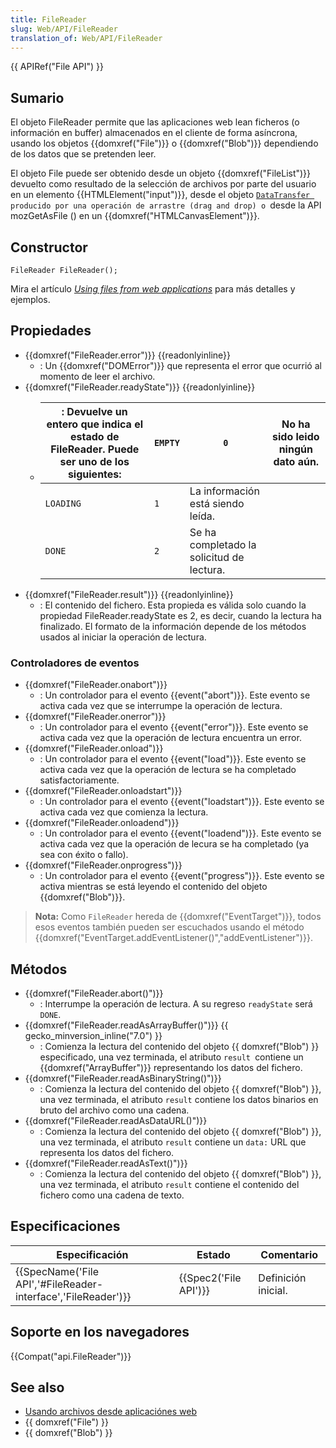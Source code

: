 ```yaml
---
title: FileReader
slug: Web/API/FileReader
translation_of: Web/API/FileReader
---
```

{{ APIRef("File API") }}

## Sumario

El objeto FileReader permite que las aplicaciones web lean ficheros (o información en buffer) almacenados en el cliente de forma asíncrona, usando los objetos {{domxref("File")}} o {{domxref("Blob")}} dependiendo de los datos que se pretenden leer.

El objeto File puede ser obtenido desde un objeto {{domxref("FileList")}} devuelto como resultado de la selección de archivos por parte del usuario en un elemento {{HTMLElement("input")}}, desde el objeto [`DataTransfer `](/es/docs/Web/API/DataTransfer)`producido por una operación de arrastre (drag and drop) o `desde la API mozGetAsFile () en un {{domxref("HTMLCanvasElement")}}.

## Constructor

    FileReader FileReader();

Mira el artículo _[Using files from web applications](/es/docs/Using_files_from_web_applications)_ para más detalles y ejemplos.

## Propiedades

- {{domxref("FileReader.error")}} {{readonlyinline}}
  - : Un {{domxref("DOMError")}} que representa el error que ocurrió al momento de leer el archivo.
- {{domxref("FileReader.readyState")}} {{readonlyinline}}
  - | : Devuelve un entero que indica el estado de FileReader. Puede ser uno de los siguientes: | `EMPTY` | `0`                                       | No ha sido leido ningún dato aún. |
    | ----------------------------------------------------------------------------------------- | ------- | ----------------------------------------- | --------------------------------- |
    | `LOADING`                                                                                 | `1`     | La información está siendo leída.         |
    | `DONE`                                                                                    | `2`     | Se ha completado la solicitud de lectura. |
- {{domxref("FileReader.result")}} {{readonlyinline}}
  - : El contenido del fichero. Esta propieda es válida solo cuando la propiedad FileReader.readyState es 2, es decir, cuando la lectura ha finalizado. El formato de la información depende de los métodos usados al iniciar la operación de lectura.

### Controladores de eventos

- {{domxref("FileReader.onabort")}}
  - : Un controlador para el evento {{event("abort")}}. Este evento se activa cada vez que se interrumpe la operación de lectura.
- {{domxref("FileReader.onerror")}}
  - : Un controlador para el evento {{event("error")}}. Este evento se activa cada vez que la operación de lectura encuentra un error.
- {{domxref("FileReader.onload")}}
  - : Un controlador para el evento {{event("load")}}. Este evento se activa cada vez que la operación de lectura se ha completado satisfactoriamente.
- {{domxref("FileReader.onloadstart")}}
  - : Un controlador para el evento {{event("loadstart")}}. Este evento se activa cada vez que comienza la lectura.
- {{domxref("FileReader.onloadend")}}
  - : Un controlador para el evento {{event("loadend")}}. Este evento se activa cada vez que la operación de lecura se ha completado (ya sea con éxito o fallo).
- {{domxref("FileReader.onprogress")}}
  - : Un controlador para el evento {{event("progress")}}. Este evento se activa mientras se está leyendo el contenido del objeto {{domxref("Blob")}}.

> **Nota:** Como `FileReader` hereda de {{domxref("EventTarget")}}, todos esos eventos también pueden ser escuchados usando el método {{domxref("EventTarget.addEventListener()","addEventListener")}}.

## Métodos

- {{domxref("FileReader.abort()")}}
  - : Interrumpe la operación de lectura. A su regreso `readyState` será `DONE`.
- {{domxref("FileReader.readAsArrayBuffer()")}} {{ gecko_minversion_inline("7.0") }}
  - : Comienza la lectura del contenido del objeto {{ domxref("Blob") }} especificado, una vez terminada, el atributo `result `contiene un {{domxref("ArrayBuffer")}} representando los datos del fichero.
- {{domxref("FileReader.readAsBinaryString()")}}
  - : Comienza la lectura del contenido del objeto {{ domxref("Blob") }}, una vez terminada, el atributo `result` contiene los datos binarios en bruto del archivo como una cadena.
- {{domxref("FileReader.readAsDataURL()")}}
  - : Comienza la lectura del contenido del objeto {{ domxref("Blob") }}, una vez terminada, el atributo `result` contiene un `data:` URL que representa los datos del fichero.
- {{domxref("FileReader.readAsText()")}}
  - : Comienza la lectura del contenido del objeto {{ domxref("Blob") }}, una vez terminada, el atributo `result` contiene el contenido del fichero como una cadena de texto.

## Especificaciones

| Especificación                                                                   | Estado                       | Comentario          |
| -------------------------------------------------------------------------------- | ---------------------------- | ------------------- |
| {{SpecName('File API','#FileReader-interface','FileReader')}} | {{Spec2('File API')}} | Definición inicial. |

## Soporte en los navegadores

{{Compat("api.FileReader")}}

## See also

- [Usando archivos desde aplicaciónes web](/en/Using_files_from_web_applications "en/Using files from web applications")
- {{ domxref("File") }}
- {{ domxref("Blob") }}

